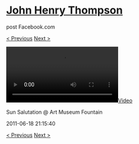 # [John Henry Thompson](../README.md)
post Facebook.com

[< Previous](2011-06-19-1.md) [Next >](2011-06-18-2.md)

[![](../media/2011-06-18/Sun-Salutation-Art-Museum-Fountain-Sun-Salutation-Art-Museum-Fou.mp4)](../README.md)

Sun Salutation @ Art Museum Fountain

2011-06-18 21:15:40

[< Previous](2011-06-19-1.md) [Next >](2011-06-18-2.md)